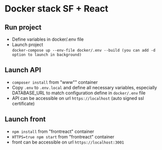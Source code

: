 # Docker stack SF + React

## Run project
- Define variables in docker/.env file
- Launch project   
`docker-compose up --env-file docker/.env --build (you can add -d option to launch in background)`

## Launch API

- `composer install` from "www"" container
- Copy `.env` to `.env.local` and define all necessary variables, especially DATABASE_URL to match configuration define in `docker/.env` file  
- API can be accessible on url `https://localhost` (auto signed ssl certificate)

## Launch front

- `npm install` from "frontreact" container
- `HTTPS=true npm start` from "frontreact" container
- front can be accessible on url `https://localhost:3001`
